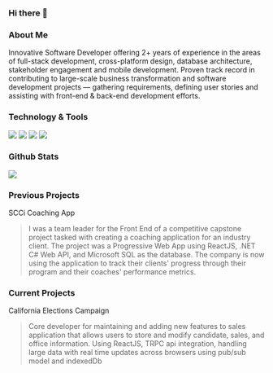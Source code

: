 ### Hi there 👋


### About Me
  Innovative Software Developer offering 2+ years of experience in the areas of full-stack development, cross-platform design, database architecture, stakeholder engagement and mobile development. Proven track record in contributing to large-scale business transformation and software development projects — gathering requirements, defining user stories and assisting with front-end & back-end development efforts. 
  
  

### Technology & Tools
![](https://img.shields.io/badge/Code-JavaScript-informational?style=flat&logo=javascript&logoColor=white&color=2bbc8a)
![](https://img.shields.io/badge/Editor-Visual%20Studio%20Code-green)
![](https://img.shields.io/badge/-ReactJs-61DAFB?logo=react&logoColor=white&style=flat-square)
![](https://shields.io/badge/MySQL-lightgrey?logo=mysql&style=plastic&logoColor=white&labelColor=blue)


### Github Stats

<a href="https://github.com/viloriajer/viloriajer">
  <img align="center" src="https://github-readme-stats.vercel.app/api/top-langs/?username=viloriajer&hide=java,html,tex&title_color=ffffff&text_color=c9cacc&icon_color=2bbc8a&bg_color=1d1f21" />
</a>
<!-- 
<a href="https://github.com/viloriajer/viloriajer">
  <img align="center" src="https://github-readme-stats.vercel.app/api?username=viloriajer&show_icons=true&line_height=27&count_private=true&title_color=ffffff&text_color=c9cacc&icon_color=2bbc8a&bg_color=1d1f21" alt="Martin's GitHub Stats" />
</a>
-->

### Previous Projects
  <!-- [SCCi Coaching App](https://irreverentcoachingapp.com/about "Irreverent Coaching App") -->
  SCCi Coaching App
  > I was a team leader for the Front End of a competitive capstone project tasked with creating a coaching application for an industry client. The project was a Progressive Web App using ReactJS, .NET C# Web API, and Microsoft SQL as the database. The company is now using the application to track their clients' progress through their program and their coaches' performance metrics.


### Current Projects
California Elections Campaign
> Core developer for maintaining and adding new features to sales application that allows users to store and modify candidate, sales, and office information.
> Using ReactJS, TRPC api integration, handling large data with real time updates across browsers using pub/sub model and indexedDb
  


<!--
**viloriajer/viloriajer** is a ✨ _special_ ✨ repository because its `README.md` (this file) appears on your GitHub profile.

Here are some ideas to get you started:

- 🔭 I’m currently working on ...
- 🌱 I’m currently learning ...
- 👯 I’m looking to collaborate on ...
- 🤔 I’m looking for help with ...
- 💬 Ask me about ...
- 📫 How to reach me: ...
- 😄 Pronouns: ...
- ⚡ Fun fact: ...
-->
